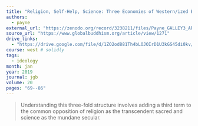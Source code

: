 ```yaml
---
title: "Religion, Self-Help, Science: Three Economies of Western/ized Buddhism"
authors:
  - payne
external_url: "https://zenodo.org/record/3238211/files/Payne_GALLEY3_ARCHIVE.pdf"
source_url: "https://www.globalbuddhism.org/article/view/1271"
drive_links:
  - "https://drive.google.com/file/d/1ZO2od881Th4bLOJOIrD1U3kGS45di0kv/view?usp=drivesdk"
course: west # solidly
tags:
  - ideology
month: jan
year: 2019
journal: jgb
volume: 20
pages: "69--86"
---
```


> Understanding this three-fold structure involves adding a third term to the common opposition of religion as the transcendent sacred and science as the mundane secular.

